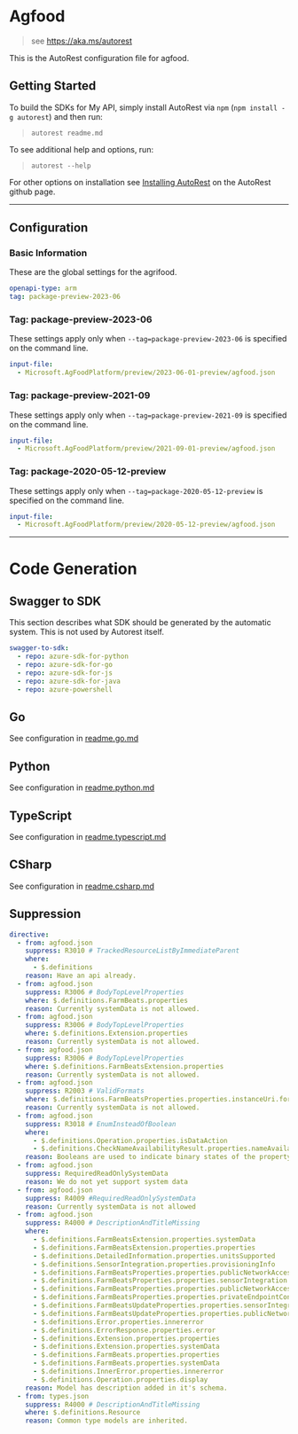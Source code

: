# Agfood

> see https://aka.ms/autorest

This is the AutoRest configuration file for agfood.

## Getting Started

To build the SDKs for My API, simply install AutoRest via `npm` (`npm install -g autorest`) and then run:

> `autorest readme.md`

To see additional help and options, run:

> `autorest --help`

For other options on installation see [Installing AutoRest](https://aka.ms/autorest/install) on the AutoRest github page.

---

## Configuration

### Basic Information

These are the global settings for the agrifood.

```yaml
openapi-type: arm
tag: package-preview-2023-06
```

### Tag: package-preview-2023-06

These settings apply only when `--tag=package-preview-2023-06` is specified on the command line.

```yaml $(tag) == 'package-preview-2023-06'
input-file:
  - Microsoft.AgFoodPlatform/preview/2023-06-01-preview/agfood.json
```

### Tag: package-preview-2021-09

These settings apply only when `--tag=package-preview-2021-09` is specified on the command line.

```yaml $(tag) == 'package-preview-2021-09'
input-file:
  - Microsoft.AgFoodPlatform/preview/2021-09-01-preview/agfood.json
```

### Tag: package-2020-05-12-preview

These settings apply only when `--tag=package-2020-05-12-preview` is specified on the command line.

```yaml $(tag) == 'package-2020-05-12-preview'
input-file:
  - Microsoft.AgFoodPlatform/preview/2020-05-12-preview/agfood.json
```

---

# Code Generation

## Swagger to SDK

This section describes what SDK should be generated by the automatic system.
This is not used by Autorest itself.

```yaml $(swagger-to-sdk)
swagger-to-sdk:
  - repo: azure-sdk-for-python
  - repo: azure-sdk-for-go
  - repo: azure-sdk-for-js
  - repo: azure-sdk-for-java
  - repo: azure-powershell
```

## Go

See configuration in [readme.go.md](./readme.go.md)

## Python

See configuration in [readme.python.md](./readme.python.md)

## TypeScript

See configuration in [readme.typescript.md](./readme.typescript.md)

## CSharp

See configuration in [readme.csharp.md](./readme.csharp.md)

## Suppression

```yaml
directive:
  - from: agfood.json
    suppress: R3010 # TrackedResourceListByImmediateParent
    where:
      - $.definitions
    reason: Have an api already.
  - from: agfood.json
    suppress: R3006 # BodyTopLevelProperties
    where: $.definitions.FarmBeats.properties
    reason: Currently systemData is not allowed.
  - from: agfood.json
    suppress: R3006 # BodyTopLevelProperties
    where: $.definitions.Extension.properties
    reason: Currently systemData is not allowed.
  - from: agfood.json
    suppress: R3006 # BodyTopLevelProperties
    where: $.definitions.FarmBeatsExtension.properties
    reason: Currently systemData is not allowed.
  - from: agfood.json
    suppress: R2003 # ValidFormats
    where: $.definitions.FarmBeatsProperties.properties.instanceUri.format
    reason: Currently systemData is not allowed.
  - from: agfood.json
    suppress: R3018 # EnumInsteadOfBoolean
    where:
      - $.definitions.Operation.properties.isDataAction
      - $.definitions.CheckNameAvailabilityResult.properties.nameAvailable
    reason: Booleans are used to indicate binary states of the property, enum is not appropriate.
  - from: agfood.json
    suppress: RequiredReadOnlySystemData
    reason: We do not yet support system data
  - from: agfood.json
    suppress: R4009 #RequiredReadOnlySystemData
    reason: Currently systemData is not allowed
  - from: agfood.json
    suppress: R4000 # DescriptionAndTitleMissing
    where:
      - $.definitions.FarmBeatsExtension.properties.systemData
      - $.definitions.FarmBeatsExtension.properties.properties
      - $.definitions.DetailedInformation.properties.unitsSupported
      - $.definitions.SensorIntegration.properties.provisioningInfo
      - $.definitions.FarmBeatsProperties.properties.publicNetworkAccess
      - $.definitions.FarmBeatsProperties.properties.sensorIntegration
      - $.definitions.FarmBeatsProperties.properties.publicNetworkAccess
      - $.definitions.FarmBeatsProperties.properties.privateEndpointConnections
      - $.definitions.FarmBeatsUpdateProperties.properties.sensorIntegration
      - $.definitions.FarmBeatsUpdateProperties.properties.publicNetworkAccess
      - $.definitions.Error.properties.innererror
      - $.definitions.ErrorResponse.properties.error
      - $.definitions.Extension.properties.properties
      - $.definitions.Extension.properties.systemData
      - $.definitions.FarmBeats.properties.properties
      - $.definitions.FarmBeats.properties.systemData
      - $.definitions.InnerError.properties.innererror
      - $.definitions.Operation.properties.display
    reason: Model has description added in it's schema.
  - from: types.json
    suppress: R4000 # DescriptionAndTitleMissing
    where: $.definitions.Resource
    reason: Common type models are inherited.
```
